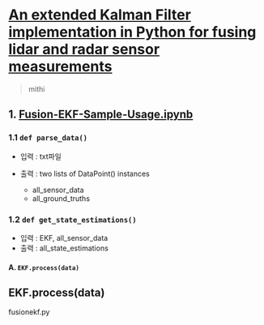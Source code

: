 # [An extended Kalman Filter implementation in Python for fusing lidar and radar sensor measurements](https://github.com/mithi/fusion-ekf-python)

> mithi


## 1. [Fusion-EKF-Sample-Usage.ipynb](https://github.com/mithi/fusion-ekf-python/blob/master/Fusion-EKF-Sample-Usage.ipynb)


### 1.1 `def parse_data()`

- 입력 : txt파일 

- 출력 : two lists of DataPoint() instances 
  - all_sensor_data
  - all_ground_truths

### 1.2 `def get_state_estimations()`

- 입력 : EKF, all_sensor_data
- 출력 : all_state_estimations

#### A. `EKF.process(data)`


EKF.process(data)
  - 






fusionekf.py






